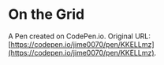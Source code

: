 # On the Grid

A Pen created on CodePen.io. Original URL: [https://codepen.io/jime0070/pen/KKELLmz](https://codepen.io/jime0070/pen/KKELLmz).

